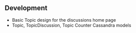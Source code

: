 Development
--------------


- Basic Topic design for the discussions home page
- Topic, TopicDiscussion, Topic Counter Cassandra models
